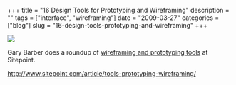 +++
title = "16 Design Tools for Prototyping and Wireframing"
description = ""
tags = ["interface", "wireframing"]
date = "2009-03-27"
categories = ["blog"]
slug = "16-design-tools-prototyping-and-wireframing"
+++



  <div class="notebook-screenshot"><a href="http://www.sitepoint.com/article/tools-prototyping-wireframing/"><img src="/media/bluga/wt49ccf419765b8.jpg"/></a></div><p>Gary Barber does a roundup of <a href="http://www.sitepoint.com/article/tools-prototyping-wireframing/">wireframing and prototyping tools</a> at Sitepoint.</p>
    
  <a href="http://www.sitepoint.com/article/tools-prototyping-wireframing/">http://www.sitepoint.com/article/tools-prototyping-wireframing/</a>
